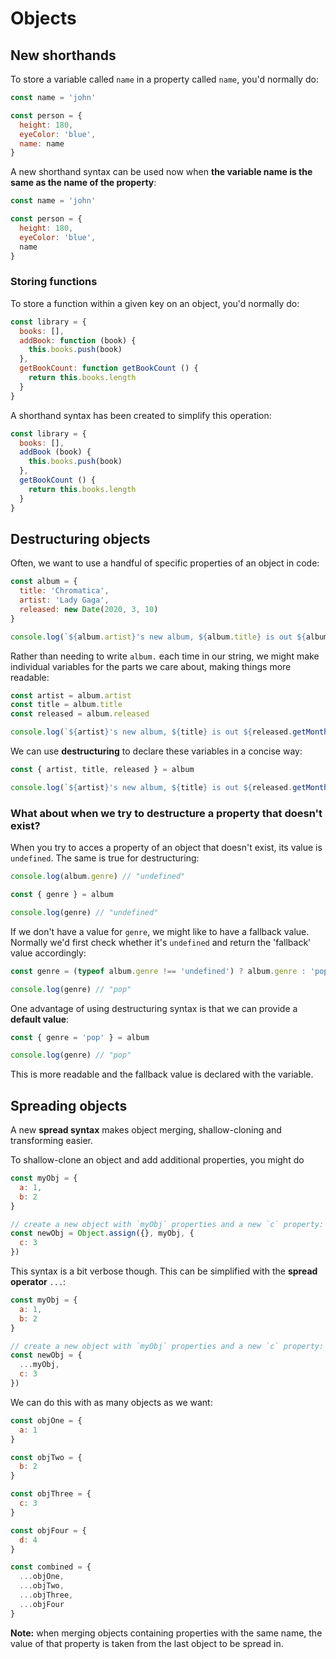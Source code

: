 # Objects

## New shorthands

To store a variable called `name` in a property called `name`, you'd normally do:

```js
const name = 'john'

const person = {
  height: 180,
  eyeColor: 'blue',
  name: name
}
```

A new shorthand syntax can be used now when **the variable name is the same as the name of the property**:

```js
const name = 'john'

const person = {
  height: 180,
  eyeColor: 'blue',
  name
}
```

### Storing functions

To store a function within a given key on an object, you'd normally do:

```js
const library = {
  books: [],
  addBook: function (book) {
    this.books.push(book)
  },
  getBookCount: function getBookCount () {
    return this.books.length
  }
}
```

A shorthand syntax has been created to simplify this operation:

```js
const library = {
  books: [],
  addBook (book) {
    this.books.push(book)
  },
  getBookCount () {
    return this.books.length
  }
}
```

## Destructuring objects

Often, we want to use a handful of specific properties of an object in code:

```js
const album = {
  title: 'Chromatica',
  artist: 'Lady Gaga',
  released: new Date(2020, 3, 10)
}

console.log(`${album.artist}'s new album, ${album.title} is out ${album.released.getMonth()} ${album.released.getDay()}`) // "Lady Gaga's new album, Chromatica is out April 10"
```

Rather than needing to write `album.` each time in our string, we might make individual variables for the parts we care about, making things more readable:

```js
const artist = album.artist
const title = album.title
const released = album.released

console.log(`${artist}'s new album, ${title} is out ${released.getMonth()} ${released.getDay()}`)
```

We can use **destructuring** to declare these variables in a concise way:

```js
const { artist, title, released } = album

console.log(`${artist}'s new album, ${title} is out ${released.getMonth()} ${released.getDay()}`)
```

### What about when we try to destructure a property that doesn't exist?

When you try to acces a property of an object that doesn't exist, its value is `undefined`. The same is true for destructuring:

```js
console.log(album.genre) // "undefined"

const { genre } = album

console.log(genre) // "undefined"
```

If we don't have a value for `genre`, we might like to have a fallback value. Normally we'd first check whether it's `undefined` and return the 'fallback' value accordingly:

```js
const genre = (typeof album.genre !== 'undefined') ? album.genre : 'pop'

console.log(genre) // "pop"
```

One advantage of using destructuring syntax is that we can provide a **default value**:

```js
const { genre = 'pop' } = album

console.log(genre) // "pop"
```

This is more readable and the fallback value is declared with the variable.

## Spreading objects

A new **spread syntax** makes object merging, shallow-cloning and transforming easier.

To shallow-clone an object and add additional properties, you might do

```js
const myObj = {
  a: 1,
  b: 2
}

// create a new object with `myObj` properties and a new `c` property:
const newObj = Object.assign({}, myObj, {
  c: 3
})
```

This syntax is a bit verbose though. This can be simplified with the **spread operator** `...`:

```js
const myObj = {
  a: 1,
  b: 2
}

// create a new object with `myObj` properties and a new `c` property:
const newObj = {
  ...myObj,
  c: 3
})
```

We can do this with as many objects as we want:

```js
const objOne = {
  a: 1
}

const objTwo = {
  b: 2
}

const objThree = {
  c: 3
}

const objFour = {
  d: 4
}

const combined = {
  ...objOne,
  ...objTwo,
  ...objThree,
  ...objFour
}
```

**Note:** when merging objects containing properties with the same name, the value of that property is taken from the last object to be spread in.
